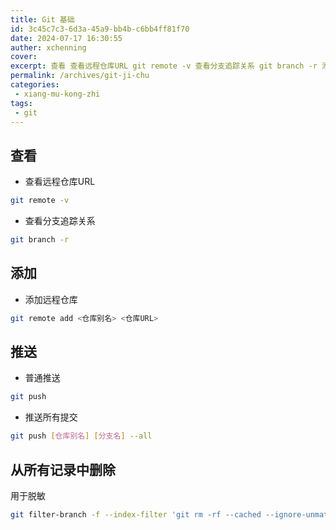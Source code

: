 ```yaml
---
title: Git 基础
id: 3c45c7c3-6d3a-45a9-bb4b-c6bb4ff81f70
date: 2024-07-17 16:30:55
auther: xchenning
cover: 
excerpt: 查看 查看远程仓库URL git remote -v 查看分支追踪关系 git branch -r 添加 添加远程仓库 git remote add <仓库别名> <仓库URL> 推送 普通推送
permalink: /archives/git-ji-chu
categories:
 - xiang-mu-kong-zhi
tags: 
 - git
---
```



## 查看

- 查看远程仓库URL

```bash
git remote -v
```

- 查看分支追踪关系

```bash
git branch -r
```

## 添加

- 添加远程仓库

```bash
git remote add <仓库别名> <仓库URL>
```

## 推送

- 普通推送

```bash
git push
```

- 推送所有提交

```bash
git push [仓库别名] [分支名] --all
```

## 从所有记录中删除

用于脱敏

```bash
git filter-branch -f --index-filter 'git rm -rf --cached --ignore-unmatch <你的文件或文件夹>' HEAD
```


